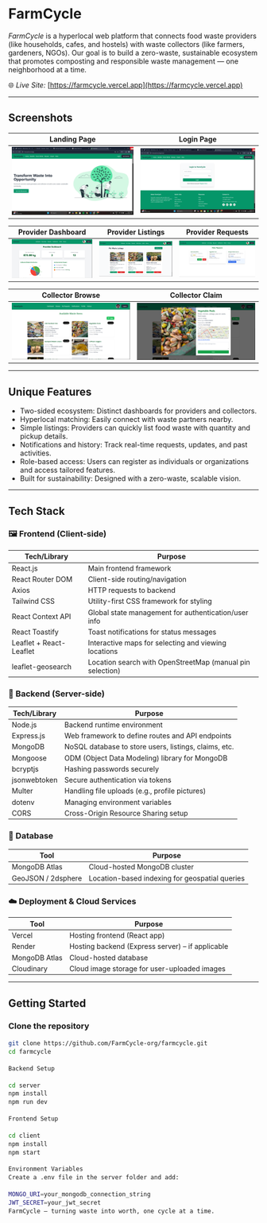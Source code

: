 # FarmCycle

*FarmCycle* is a hyperlocal web platform that connects food waste providers (like households, cafes, and hostels) with waste collectors (like farmers, gardeners, NGOs). Our goal is to build a zero-waste, sustainable ecosystem that promotes composting and responsible waste management — one neighborhood at a time.

🌐 *Live Site:* [https://farmcycle.vercel.app](https://farmcycle.vercel.app)

---

## Screenshots

| Landing Page | Login Page |
| ---------- | -------------------- |
| ![Landing](screenshots/Landing-Page.png) | ![Login](screenshots/Login-Page.png) |

| Provider Dashboard | Provider Listings | Provider Requests |
| ------------------ | ------------------- | ------------------- |
| ![Provider Dashboard](screenshots/Provider-Dashboard.png) | ![Provider Listings](screenshots/Provider-My-Listings.png) | ![Provider Requests](screenshots/Provider-Requests.png) |

| Collector Browse | Collector Claim |
| --------------- | --------------- |
| ![Collector Browse](screenshots/Collector-Browse.png) | ![Collector Claim](screenshots/Collector-Claim.png) |


---

## Unique Features

- Two-sided ecosystem: Distinct dashboards for providers and collectors.
- Hyperlocal matching: Easily connect with waste partners nearby.
- Simple listings: Providers can quickly list food waste with quantity and pickup details.
- Notifications and history: Track real-time requests, updates, and past activities.
- Role-based access: Users can register as individuals or organizations and access tailored features.
- Built for sustainability: Designed with a zero-waste, scalable vision.

---

## Tech Stack

### 🖼 Frontend (Client-side)

| Tech/Library            | Purpose                                                   |
| ----------------------- | --------------------------------------------------------- |
| React.js                | Main frontend framework                                   |
| React Router DOM        | Client-side routing/navigation                            |
| Axios                   | HTTP requests to backend                                  |
| Tailwind CSS            | Utility-first CSS framework for styling                   |
| React Context API       | Global state management for authentication/user info      |
| React Toastify          | Toast notifications for status messages                   |
| Leaflet + React-Leaflet | Interactive maps for selecting and viewing locations      |
| leaflet-geosearch       | Location search with OpenStreetMap (manual pin selection) |

### 🧠 Backend (Server-side)

| Tech/Library | Purpose                                               |
| ------------ | ----------------------------------------------------- |
| Node.js      | Backend runtime environment                           |
| Express.js   | Web framework to define routes and API endpoints      |
| MongoDB      | NoSQL database to store users, listings, claims, etc. |
| Mongoose     | ODM (Object Data Modeling) library for MongoDB        |
| bcryptjs     | Hashing passwords securely                            |
| jsonwebtoken | Secure authentication via tokens                      |
| Multer       | Handling file uploads (e.g., profile pictures)        |
| dotenv       | Managing environment variables                        |
| CORS         | Cross-Origin Resource Sharing setup                   |

### 📃 Database

| Tool               | Purpose                                        |
| ------------------ | ---------------------------------------------- |
| MongoDB Atlas      | Cloud-hosted MongoDB cluster                   |
| GeoJSON / 2dsphere | Location-based indexing for geospatial queries |

### ☁️ Deployment & Cloud Services

| Tool          | Purpose                                          |
| -----------   | ------------------------------------------------ |
| Vercel        | Hosting frontend (React app)                     |
| Render        | Hosting backend (Express server) – if applicable |
| MongoDB Atlas | Cloud-hosted database                           |
| Cloudinary    | Cloud image storage for user-uploaded images     |


---

## Getting Started

### Clone the repository

```bash
git clone https://github.com/FarmCycle-org/farmcycle.git
cd farmcycle

Backend Setup

cd server
npm install
npm run dev

Frontend Setup

cd client
npm install
npm start

Environment Variables
Create a .env file in the server folder and add:

MONGO_URI=your_mongodb_connection_string
JWT_SECRET=your_jwt_secret
FarmCycle — turning waste into worth, one cycle at a time.